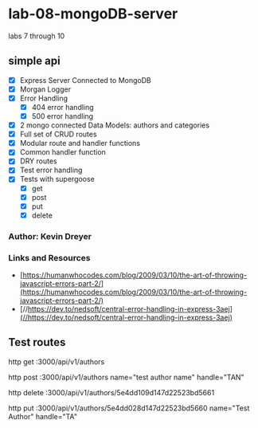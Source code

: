 # lab-08-mongoDB-server
labs 7 through 10

## simple api

- [x] Express Server Connected to MongoDB
- [x] Morgan Logger
- [x] Error Handling
   - [x] 404 error handling
   - [x] 500 error handling
- [x] 2 mongo connected Data Models: authors and categories
- [x] Full set of CRUD routes
- [x] Modular route and handler functions
- [x] Common handler function
- [x] DRY routes
- [x] Test error handling
- [x] Tests with supergoose
   - [x] get
   - [x] post
   - [x] put
   - [x] delete

### Author: Kevin Dreyer

### Links and Resources
- [https://humanwhocodes.com/blog/2009/03/10/the-art-of-throwing-javascript-errors-part-2/](https://humanwhocodes.com/blog/2009/03/10/the-art-of-throwing-javascript-errors-part-2/)
- [//https://dev.to/nedsoft/central-error-handling-in-express-3aej](//https://dev.to/nedsoft/central-error-handling-in-express-3aej)


## Test routes

http get :3000/api/v1/authors

http post :3000/api/v1/authors name="test author name" handle="TAN"

http delete :3000/api/v1/authors/5e4dd109d147d22523bd5661

http put :3000/api/v1/authors/5e4dd028d147d22523bd5660 name="Test Author" handle="TA"
